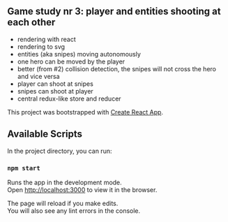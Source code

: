 
## Game study nr 3: player and entities shooting at each other ##

 - rendering with react
 - rendering to svg
 - entities (aka snipes) moving autonomously
 - one hero can be moved by the player
 - better (from #2) collision detection, the snipes will not cross the hero and vice versa
 - player can shoot at snipes
 - snipes can shoot at player
 - central redux-like store and reducer

This project was bootstrapped with [Create React App](https://github.com/facebook/create-react-app).

## Available Scripts

In the project directory, you can run:

### `npm start`

Runs the app in the development mode.<br>
Open [http://localhost:3000](http://localhost:3000) to view it in the browser.

The page will reload if you make edits.<br>
You will also see any lint errors in the console.

